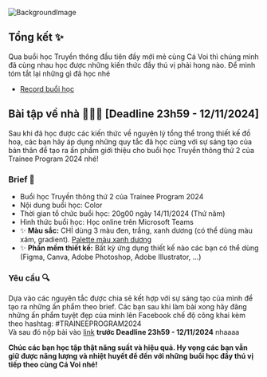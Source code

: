 ![BackgroundImage](TP24BG.png)
## Tổng kết ✨
Qua buổi học Truyền thông đầu tiên đầy mới mẻ cùng Cá Voi thì chúng mình đã cùng nhau học được những kiến thức đầy thú vị phải hong nào. Để mình tóm tắt lại những gì đã học nhé
- [Record buổi học](https://uithcm.sharepoint.com/:v:/s/TraineeProgram2024/EV5GPKZf6IdFhDvz7nN1xLQBy71KV7cC24fRzLl5WbX2tA?e=jbJfiL&nav=eyJyZWZlcnJhbEluZm8iOnsicmVmZXJyYWxBcHAiOiJTdHJlYW1XZWJBcHAiLCJyZWZlcnJhbFZpZXciOiJTaGFyZURpYWxvZy1MaW5rIiwicmVmZXJyYWxBcHBQbGF0Zm9ybSI6IldlYiIsInJlZmVycmFsTW9kZSI6InZpZXcifX0%3D)
## Bài tập về nhà 📗📙📘 [Deadline 23h59 - 12/11/2024]
Sau khi đã học được các kiến thức về nguyên lý tổng thể trong thiết kế đồ hoạ, các bạn hãy áp dụng những quy tắc đã học cùng với sự sáng tạo của bản thân để tạo ra ấn phẩm giới thiệu cho buổi học Truyền thông thứ 2 của Trainee Program 2024 nhé!
### Brief 🔑
- Buổi học Truyền thông thứ 2 của Trainee Program 2024
- Nội dung buổi học: Color
- Thời gian tổ chức buổi học: 20g00 ngày 14/11/2024 (Thứ năm)
- Hình thức buổi học: Học online trên Microsoft Teams
- ✨ **Màu sắc:** CHỈ dùng 3 màu đen, trắng, xanh dương (có thể dùng màu xám, gradient). [Palette màu xanh dương](https://colorhunt.co/palette/0a26471442722052952c74b3)
- ✨ **Phần mềm thiết kế:** Bất kỳ ứng dụng thiết kế nào các bạn có thể dùng (Figma, Canva, Adobe Photoshop, Adobe Illustrator, ...)
### Yêu cầu 🔍
Dựa vào các nguyên tắc được chia sẻ kết hợp với sự sáng tạo của mình để tạo ra những ấn phẩm theo brief. 
Các bạn sau khi làm bài xong hãy đăng những ấn phẩm tuyệt đẹp của mình lên Facebook chế độ công khai kèm theo hashtag: #TRAINEEPROGRAM2024 <br>
Và sau đó nộp bài vào [link](https://forms.office.com/r/xHu3gUyjh9) **trước Deadline 23h59 - 12/11/2024**  nhaaaa 

**Chúc các bạn học tập thật năng suất và hiệu quả. Hy vọng các bạn vẫn giữ được năng lượng và nhiệt huyết để đến với những buổi học đầy thú vị tiếp theo cùng Cá Voi nhé!**
